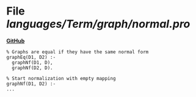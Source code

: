 # File _languages/Term/graph/normal.pro_
**[GitHub](https://github.com/softlang/yas/blob/master/languages/Term/graph/normal.pro)**
```
% Graphs are equal if they have the same normal form
graphEq(D1, D2) :-
  graphNf(D1, D),
  graphNf(D2, D).

% Start normalization with empty mapping
graphNf(D1, D2) :-
...
```
